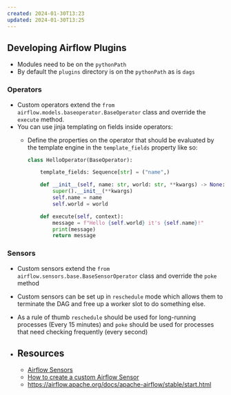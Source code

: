 ```yaml
---
created: 2024-01-30T13:23
updated: 2024-01-30T13:25
---
```

## Developing Airflow Plugins

- Modules need to be on the `pythonPath`
- By default the `plugins` directory is on the `pythonPath` as is `dags`

### Operators

- Custom operators extend the `from airflow.models.baseoperator.BaseOperator` class and override the `execute` method.
- You can use jinja templating on fields inside operators:
	- Define the properties on the operator that should be evaluated by the template engine in the `template_fields` property like so:
	  
	  ```python
	  class HelloOperator(BaseOperator):
	  
		  template_fields: Sequence[str] = ("name",)
	  
		  def __init__(self, name: str, world: str, **kwargs) -> None:
			  super().__init__(**kwargs)
			  self.name = name
			  self.world = world
	  
		  def execute(self, context):
			  message = f"Hello {self.world} it's {self.name}!"
			  print(message)
			  return message
	  ```

### Sensors

- Custom sensors extend the `from airflow.sensors.base.BaseSensorOperator` class and override the `poke` method
- Custom sensors can be set up in `reschedule` mode which allows them to terminate the DAG and free up a worker slot to do something else.
- As a rule of thumb `reschedule` should be used for long-running processes (Every 15 minutes) and `poke` should be used for processes that need checking frequently (every second)

- ## Resources
	- [Airflow Sensors](https://airflow.apache.org/docs/apache-airflow/stable/_api/airflow/sensors/base/index.html#airflow.sensors.base.BaseSensorOperator)
	- [How to create a custom Airflow Sensor](https://archive.jamesravey.me/archive/1688721178.487017/singlefile.html)
	- https://airflow.apache.org/docs/apache-airflow/stable/start.html